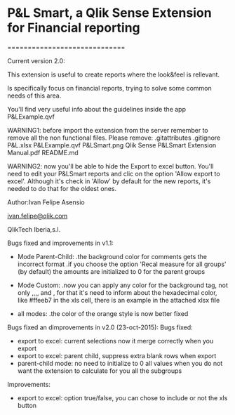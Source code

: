 P&L Smart, a Qlik Sense Extension for Financial reporting 
=============================
=============================

Current version 2.0:

This extension is useful to create reports where the look&feel is rellevant.

Is specifically focus on financial reports, trying to solve some common needs of this area.

You'll find very useful info about the guidelines inside the app P&LExample.qvf

WARNING1: before import the extension from the server remember to remove all the non functional files.
Please remove:
.gitattributes
.gitignore
P&L.xlsx
P&LExample.qvf
P&LSmart.png
Qlik Sense P&LSmart Extension Manual.pdf
README.md

WARNING2: now you'll be able to hide the Export to excel button.
You'll need to edit your P&LSmart reports and clic on the option 'Allow export to excel'.
Although it's check in 'Allow' by default for the new reports, it's needed to do that for the oldest ones.


Author:Ivan Felipe Asensio

ivan.felipe@qlik.com

QlikTech Iberia,s.l.


Bugs fixed and improvements in v1.1:
- Mode Parent-Child:
	.the background color for comments gets the incorrect format
	.if you choose the option 'Recal measure for all groups' (by default)
	 the amounts are initialized to 0 for the parent groups
- Mode Custom:
	.now you can apply any color for the background tag,
	 not only <violete>,<clear>,<dark>,<red>,<soft> and <orange>,
	 for that it's need to inform about the hexadecimal color, like #ffeeb7 in the xls cell,
	 there is an example in the attached xlsx file

- all modes:
  	.the color of the orange style is now better fixed

Bugs fixed an dimprovements in v2.0 (23-oct-2015):
Bugs fixed:
- export to excel: current selections now it merge correctly when you export
- export to excel: parent child, suppress extra blank rows when export
- parent-child mode: no need to initialize to 0 all values when you do not want the extension to calculate for you all the subgroups

Improvements:
- export to excel: option true/false, you can chose to include or not the xls button